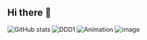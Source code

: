 ## Hi there 👋
![GitHub stats](https://github-readme-stats.vercel.app/api?username=sch990428&show_icons=true&theme=radical)
![DDD1](https://github.com/user-attachments/assets/1b04979a-afa9-49bb-979e-3d8d8a56ea04)
![Animation](https://github.com/user-attachments/assets/8509bbfc-d8ae-4efa-b2e4-8caeb4e548ec)
![image](https://github.com/user-attachments/assets/9454aa90-1858-4ac5-8ba9-101bbab8f3c1)
<!--
**sch990428/sch990428** is a ✨ _special_ ✨ repository because its `README.md` (this file) appears on your GitHub profile.

Here are some ideas to get you started:

- 🔭 I’m currently working on ...
- 🌱 I’m currently learning ...
- 👯 I’m looking to collaborate on ...
- 🤔 I’m looking for help with ...
- 💬 Ask me about ...
- 📫 How to reach me: ...
- 😄 Pronouns: ...
- ⚡ Fun fact: ...
-->

